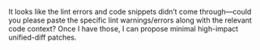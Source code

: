 It looks like the lint errors and code snippets didn’t come through—could you please paste the specific lint warnings/errors along with the relevant code context? Once I have those, I can propose minimal high-impact unified-diff patches.